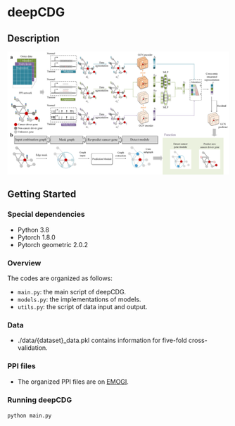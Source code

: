 #  deepCDG
## 
## Description

![Mainframe](structure.png)

## Getting Started

### Special dependencies

*   Python  3.8
*   Pytorch 1.8.0
*   Pytorch geometric 2.0.2

### Overview

The codes are organized as follows:&#x20;

*   `main.py`: the main script of deepCDG.
*   `models.py`: the implementations of models.
*   `utils.py`: the script of data input and output.

### Data
*   ./data/{dataset}_data.pkl contains information for five-fold cross-validation.
### PPI files

*   The organized PPI files are on [EMOGI](https://github.com/schulter/EMOGI).


### Running deepCDG

`python main.py`

